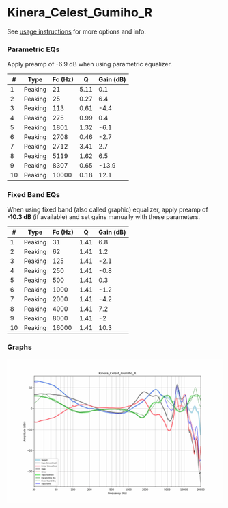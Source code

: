 # Kinera_Celest_Gumiho_R
See [usage instructions](https://github.com/jaakkopasanen/AutoEq#usage) for more options and info.

### Parametric EQs
Apply preamp of -6.9 dB when using parametric equalizer.

|   # | Type    |   Fc (Hz) |    Q |   Gain (dB) |
|-----|---------|-----------|------|-------------|
|   1 | Peaking |        21 | 5.11 |         0.1 |
|   2 | Peaking |        25 | 0.27 |         6.4 |
|   3 | Peaking |       113 | 0.61 |        -4.4 |
|   4 | Peaking |       275 | 0.99 |         0.4 |
|   5 | Peaking |      1801 | 1.32 |        -6.1 |
|   6 | Peaking |      2708 | 0.46 |        -2.7 |
|   7 | Peaking |      2712 | 3.41 |         2.7 |
|   8 | Peaking |      5119 | 1.62 |         6.5 |
|   9 | Peaking |      8307 | 0.65 |       -13.9 |
|  10 | Peaking |     10000 | 0.18 |        12.1 |

### Fixed Band EQs
When using fixed band (also called graphic) equalizer, apply preamp of **-10.3 dB** (if available) and set gains manually with these parameters.

|   # | Type    |   Fc (Hz) |    Q |   Gain (dB) |
|-----|---------|-----------|------|-------------|
|   1 | Peaking |        31 | 1.41 |         6.8 |
|   2 | Peaking |        62 | 1.41 |         1.2 |
|   3 | Peaking |       125 | 1.41 |        -2.1 |
|   4 | Peaking |       250 | 1.41 |        -0.8 |
|   5 | Peaking |       500 | 1.41 |         0.3 |
|   6 | Peaking |      1000 | 1.41 |        -1.2 |
|   7 | Peaking |      2000 | 1.41 |        -4.2 |
|   8 | Peaking |      4000 | 1.41 |         7.2 |
|   9 | Peaking |      8000 | 1.41 |        -2   |
|  10 | Peaking |     16000 | 1.41 |        10.3 |

### Graphs
![](./Kinera_Celest_Gumiho_R.png)
